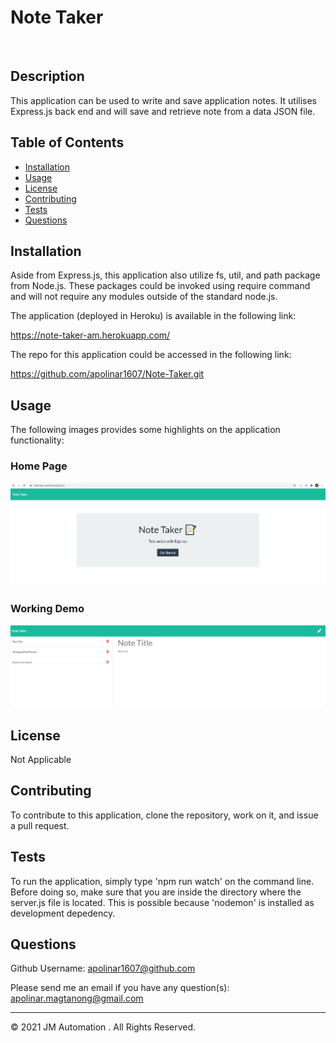 # Note Taker

  ![]()

  ## Description 
  
  This application can be used to write and save application notes. It utilises Express.js back end and will save and retrieve note from a data JSON file.
  
  
  ## Table of Contents
  
  * [Installation](#installation)
  * [Usage](#usage)
  * [License](#license)
  * [Contributing](#contributing)
  * [Tests](#tests)
  * [Questions](#questions)
  
  
  ## Installation
  
  Aside from Express.js, this application also utilize fs, util, and path package from Node.js. These packages could be invoked using require command and will not require any modules outside of the standard node.js.

  The application (deployed in Heroku) is available in the following link:

  https://note-taker-am.herokuapp.com/


  The repo for this application could be accessed in the following link:

  https://github.com/apolinar1607/Note-Taker.git
  
  
  ## Usage 
  
  The following images provides some highlights on the application functionality: 


  ### Home Page
  ![Home Page](./public/assets/img/home-page.PNG)

  ### Working Demo
  ![Working App with Entries](./public/assets/img/working-demo.PNG)


  
  ## License
  
  Not Applicable
  
  
  ## Contributing
  
  To contribute to this application, clone the repository, work on it, and issue a pull request.
  
  ## Tests
  
  To run the application, simply type 'npm run watch' on the command line. Before doing so, make sure that you are inside the directory where the server.js file is located. This is possible because 'nodemon' is installed as development depedency.


  ## Questions
  
  Github Username: 
  [apolinar1607@github.com](https://github.com/apolinar1607@github.com)

  Please send me an email if you have any question(s): 
  apolinar.magtanong@gmail.com
  
  


  ---
  © 2021 JM Automation . All Rights Reserved.

